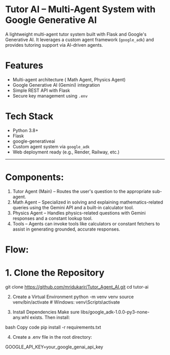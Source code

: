 # Tutor AI – Multi-Agent System with Google Generative AI

A lightweight multi-agent tutor system built with Flask and Google's Generative AI. It leverages a custom agent framework (`google_adk`) and provides tutoring support via AI-driven agents.

# Features

- Multi-agent architecture ( Math Agent, Physics Agent)
- Google Generative AI (Gemini) integration
- Simple REST API with Flask
- Secure key management using `.env`

# Tech Stack

- Python 3.8+
- Flask
- google-generativeai
- Custom agent system via `google_adk`
- Web deployment ready (e.g., Render, Railway, etc.)

---

# Components:

1. Tutor Agent (Main) – Routes the user's question to the appropriate sub-agent.
2. Math Agent – Specialized in solving and explaining mathematics-related queries using the Gemini API and a built-in calculator tool.
3. Physics Agent – Handles physics-related questions with Gemini responses and a constant lookup tool.
4. Tools – Agents can invoke tools like calculators or constant fetchers to assist in generating grounded, accurate responses.

# Flow:
# 1. Clone the Repository


git clone https://github.com/mridukarir/Tutor_Agent_AI.git
cd tutor-ai

2. Create a Virtual Environment 
python -m venv venv
source venv/bin/activate  # Windows: venv\Scripts\activate

3. Install Dependencies
Make sure libs/google_adk-1.0.0-py3-none-any.whl exists. Then install:

bash
Copy code
pip install -r requirements.txt


4. Create a .env file in the root directory:

GOOGLE_API_KEY=your_google_genai_api_key




